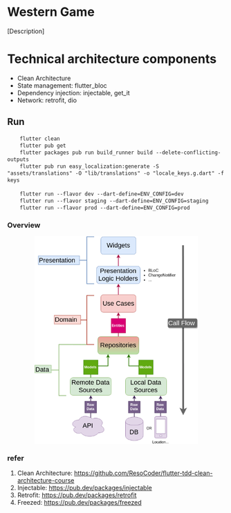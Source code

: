 # Western Game

[Description]

# Technical architecture components
- Clean Architecture
- State management: flutter_bloc
- Dependency injection: injectable, get_it
- Network: retrofit, dio

## Run
```
    flutter clean
    flutter pub get
    flutter packages pub run build_runner build --delete-conflicting-outputs
    flutter pub run easy_localization:generate -S "assets/translations" -O "lib/translations" -o "locale_keys.g.dart" -f keys 

    flutter run --flavor dev --dart-define=ENV_CONFIG=dev
    flutter run --flavor staging --dart-define=ENV_CONFIG=staging
    flutter run --flavor prod --dart-define=ENV_CONFIG=prod
```

### Overview
<img src="./architecture-proposal.png" style="display: block; margin-left: auto; margin-right: auto; width: 75%;"/>

### refer
1. Clean Architecture: https://github.com/ResoCoder/flutter-tdd-clean-architecture-course
2. Injectable: https://pub.dev/packages/injectable
3. Retrofit: https://pub.dev/packages/retrofit
4. Freezed: https://pub.dev/packages/freezed
